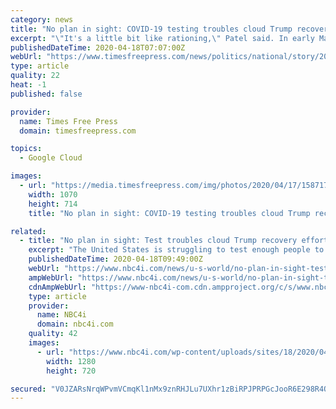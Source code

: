 ```yaml
---
category: news
title: "No plan in sight: COVID-19 testing troubles cloud Trump recovery effort"
excerpt: "\"It's a little bit like rationing,\" Patel said. In early March, Trump announced a plan for nationwide testing via drive-thru sites at chains such as Walmart and Target, linked by a Google-affiliated website. Six weeks later, the website is a pilot program available in just four California counties. Few of the retailers' sites have opened ..."
publishedDateTime: 2020-04-18T07:07:00Z
webUrl: "https://www.timesfreepress.com/news/politics/national/story/2020/apr/18/no-plan-test-troubles-cloud-trump-recovery/520956/"
type: article
quality: 22
heat: -1
published: false

provider:
  name: Times Free Press
  domain: timesfreepress.com

topics:
  - Google Cloud

images:
  - url: "https://media.timesfreepress.com/img/photos/2020/04/17/1587176149_101392945-5d1b624bcc644f8284a48d24f85681fe_gs_t1070_h396a884cc973614a990c09c925ec0e81da6ef077.jpg"
    width: 1070
    height: 714
    title: "No plan in sight: COVID-19 testing troubles cloud Trump recovery effort"

related:
  - title: "No plan in sight: Test troubles cloud Trump recovery effort"
    excerpt: "The United States is struggling to test enough people to track and control the spread of the novel coronavirus, a crucial first step to reopening parts of the"
    publishedDateTime: 2020-04-18T09:49:00Z
    webUrl: "https://www.nbc4i.com/news/u-s-world/no-plan-in-sight-test-troubles-cloud-trump-recovery-effort/"
    ampWebUrl: "https://www.nbc4i.com/news/u-s-world/no-plan-in-sight-test-troubles-cloud-trump-recovery-effort/amp/"
    cdnAmpWebUrl: "https://www-nbc4i-com.cdn.ampproject.org/c/s/www.nbc4i.com/news/u-s-world/no-plan-in-sight-test-troubles-cloud-trump-recovery-effort/amp/"
    type: article
    provider:
      name: NBC4i
      domain: nbc4i.com
    quality: 42
    images:
      - url: "https://www.nbc4i.com/wp-content/uploads/sites/18/2020/04/drive-in-test.jpg?w=1280&h=720&crop=1"
        width: 1280
        height: 720

secured: "V0JZARsNrqWPvmVCmqKl1nMx9znRHJLu7UXhr1zBiRPJPRPGcJooR6E298R4QluIHNeg8FY3SAuHoTQ/L3eZ3pxDUCP33G7ub5BmUkSqLu/yGKpifE/SR1LRHcbHIQaCHKIyTTU+XYrJDJfZtaGg4iN2joWeK0I/EMSyZdSJxSjY6Wgyhk2ol5rRezUy3f3wjLco2ctsNYGJWAo0I7VvPaP6EzGSr4cwms2EVXg5Z7C9r9JZHzW15zg7+i9wnmHXtSPRPvK+76mJ9LJaiGI3nSYJQKemYR+IwMSHG46vpJeps8/75yYsSYMVj7zz51tA;WxiAI07dyaLeLcwe8gMEPQ=="
---
```


